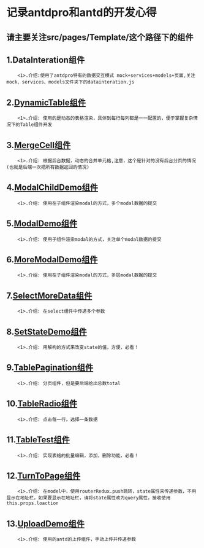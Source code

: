 # 记录antdpro和antd的开发心得
## 请主要关注src/pages/Template/这个路径下的组件

## 1.DataInteration组件
		<1>.介绍:使用了antdpro特有的数据交互模式 mock+services+models+页面,关注mock、services、models文件夹下的datainteration.js
		
## 2.[DynamicTable组件](https://github.com/dj49846917/antdpro2Expricence/tree/master/src/pages/Template/DataInteration)
		<1>.介绍: 使用的是动态的表格渲染，具体到每行每列都是一一配置的，便于掌握复杂情况下的Table组件开发
		
## 3.[MergeCell组件](https://github.com/dj49846917/antdpro2Expricence/tree/master/src/pages/Template/DynamicTable)
		<1>.介绍: 根据后台数据，动态的合并单元格,注意，这个是针对的没有后台分页的情况(也就是后端一次把所有数据返回的情况)
		
## 4.[ModalChildDemo组件](https://github.com/dj49846917/antdpro2Expricence/tree/master/src/pages/Template/ModalChildDemo)
		<1>.介绍: 使用在子组件渲染modal的方式，多个modal数据的提交
		
## 5.[ModalDemo组件](https://github.com/dj49846917/antdpro2Expricence/tree/master/src/pages/Template/ModalDemo)
		<1>.介绍: 使用子组件渲染modal的方式，关注单个modal数据的提交
		
## 6.[MoreModalDemo组件](https://github.com/dj49846917/antdpro2Expricence/tree/master/src/pages/Template/MoreModalDemo)
		<1>.介绍: 使用在子组件渲染modal的方式，多层modal数据的提交
		
## 7.[SelectMoreData组件](https://github.com/dj49846917/antdpro2Expricence/tree/master/src/pages/Template/SelectMoreData)
		<1>.介绍: 在select组件中传递多个参数

## 8.[SetStateDemo组件](https://github.com/dj49846917/antdpro2Expricence/tree/master/src/pages/Template/SetStateDemo)
		<1>.介绍: 用解构的方式来改变state的值，方便，必看！
		
## 9.[TablePagination组件](https://github.com/dj49846917/antdpro2Expricence/tree/master/src/pages/Template/TablePagination)
		<1>.介绍: 分页组件，但是要后端给出总数total
		
## 10.[TableRadio组件](https://github.com/dj49846917/antdpro2Expricence/tree/master/src/pages/Template/TableRadio)
		<1>.介绍: 点击每一行，选择一条数据
		
## 11.[TableTest组件](https://github.com/dj49846917/antdpro2Expricence/tree/master/src/pages/Template/TableTest)
		<1>.介绍: 实现表格的批量编辑，添加，删除功能，必看！
		
## 12.[TurnToPage组件](https://github.com/dj49846917/antdpro2Expricence/tree/master/src/pages/Template/TurnToPage)
		<1>.介绍: 在model中，使用routerRedux.push跳转，state属性来传递参数，不用显示在地址栏，如果要显示在地址栏，请将state属性改为query属性，接收使用this.props.loaction

## 13.[UploadDemo组件](https://github.com/dj49846917/antdpro2Expricence/tree/master/src/pages/Template/UploadDemo)
		<1>.介绍: 使用的antd的上传组件，手动上传并传递参数
			
				
